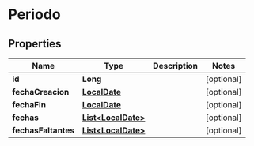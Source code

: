 
# Periodo

## Properties
Name | Type | Description | Notes
------------ | ------------- | ------------- | -------------
**id** | **Long** |  |  [optional]
**fechaCreacion** | [**LocalDate**](LocalDate.md) |  |  [optional]
**fechaFin** | [**LocalDate**](LocalDate.md) |  |  [optional]
**fechas** | [**List&lt;LocalDate&gt;**](LocalDate.md) |  |  [optional]
**fechasFaltantes** | [**List&lt;LocalDate&gt;**](LocalDate.md) |  |  [optional]



